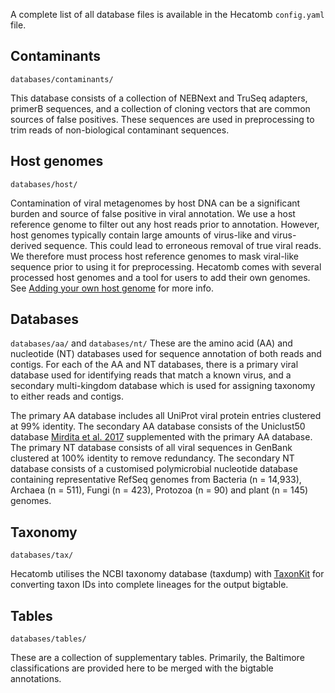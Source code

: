 A complete list of all database files is available in the Hecatomb `config.yaml` file.

## Contaminants

`databases/contaminants/`

This database consists of a collection of NEBNext and TruSeq adapters, primerB sequences, 
and a collection of cloning vectors that are common sources of false positives. 
These sequences are used in preprocessing to trim reads of non-biological contaminant sequences.

## Host genomes

`databases/host/`

Contamination of viral metagenomes by host DNA can be a significant burden and source of false positive in viral annotation.
We use a host reference genome to filter out any host reads prior to annotation.
However, host genomes typically contain large amounts of virus-like and virus-derived sequence.
This could lead to erroneous removal of true viral reads.
We therefore must process host reference genomes to mask viral-like sequence prior to using it for preprocessing.
Hecatomb comes with several processed host genomes and a tool for users to add their own genomes.
See [Adding your own host genome](usage.md#adding-your-own-host-genome) for more info.

## Databases

`databases/aa/` and `databases/nt/`
These are the amino acid (AA) and nucleotide (NT) databases used for sequence annotation of both reads and contigs. 
For each of the AA and NT databases, there is a primary viral database used for identifying reads that match a known virus, 
and a secondary multi-kingdom database which is used for assigning taxonomy to either reads and contigs. 

The primary AA database includes all UniProt viral protein entries clustered at 99% identity. 
The secondary AA database consists of the Uniclust50 database [Mirdita et al. 2017](https://doi.org/10.1093/nar/gkw1081) 
supplemented with the primary AA database. 
The primary NT database consists of all viral sequences in GenBank clustered at 100% identity to remove redundancy. 
The secondary NT database consists of a customised polymicrobial nucleotide database containing representative RefSeq 
genomes from Bacteria (n = 14,933), Archaea (n = 511), Fungi (n = 423), Protozoa (n = 90) and plant (n = 145) genomes. 

## Taxonomy

`databases/tax/`

Hecatomb utilises the NCBI taxonomy database (taxdump) with [TaxonKit](https://github.com/shenwei356/taxonkit) 
for converting taxon IDs into complete lineages for the output bigtable.

## Tables

`databases/tables/`

These are a collection of supplementary tables.
Primarily, the Baltimore classifications are provided here to be merged with the bigtable annotations.
